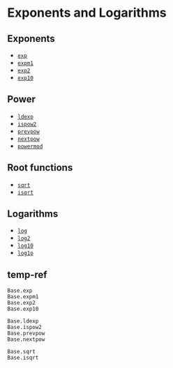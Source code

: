 # Exponents and Logarithms

## Exponents 
- [`exp`](@ref)
- [`expm1`](@ref)
- [`exp2`](@ref)
- [`exp10`](@ref)

## Power
- [`ldexp`](@ref)
- [`ispow2`](@ref)
- [`prevpow`](@ref)
- [`nextpow`](@ref)
- [`powermod`](@ref)

## Root functions
- [`sqrt`](@ref)
- [`isqrt`](@ref)

## Logarithms
- [`log`](@ref)
- [`log2`](@ref)
- [`log10`](@ref)
- [`log1p`](@ref)


## temp-ref
```@docs
Base.exp
Base.expm1
Base.exp2
Base.exp10

Base.ldexp
Base.ispow2
Base.prevpow
Base.nextpow

Base.sqrt
Base.isqrt
```
